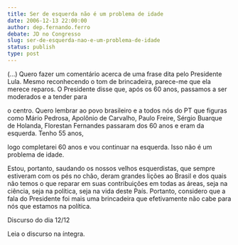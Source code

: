 ```yaml
---
title: Ser de esquerda não é um problema de idade
date: 2006-12-13 22:00:00
author: dep.fernando.ferro
debate: JD no Congresso
slug: ser-de-esquerda-nao-e-um-problema-de-idade
status: publish 
type: post
---
```


(...) Quero fazer um comentário acerca de uma frase dita pelo Presidente Lula. Mesmo reconhecendo o tom de brincadeira, parece-me que ela merece reparos. O Presidente disse que, após os 60 anos, passamos a ser moderados e a tender para  

o centro. Quero lembrar ao povo brasileiro e a todos nós do PT que figuras como Mário Pedrosa, Apolônio de Carvalho, Paulo Freire, Sérgio Buarque de Holanda, Florestan Fernandes passaram dos 60 anos e eram da esquerda. Tenho 55 anos,  

logo completarei 60 anos e vou continuar na esquerda. Isso não é um problema de idade.  

  

Estou, portanto, saudando os nossos velhos esquerdistas, que sempre estiveram com os pés no chão, deram grandes lições ao Brasil e dos quais não temos o que reparar em suas contribuições em todas as áreas, seja na ciência, seja na política, seja na vida deste País. Portanto, considero que a fala do Presidente foi mais uma brincadeira que efetivamente não cabe para nós que estamos na política.   

  

Discurso do dia 12/12  

Leia o discurso na íntegra.   

  

  


